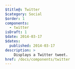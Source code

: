 ```yaml
---
$title@: Twitter
$category: Social
$order: 1
components:
  - twitter
isDraft: 1
$date: 2014-03-17
$dates:
  published: 2014-03-17
description: >
    Displays a Twitter tweet.
href: /docs/components/twitter
---
```

<amp-twitter width="375"
  height="472"
  layout="responsive"
  data-tweetid="638793490521001985">
</amp-twitter>
